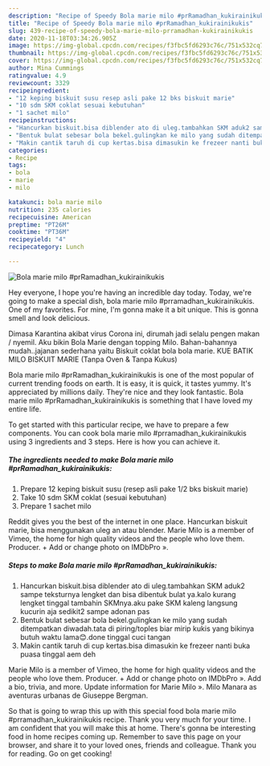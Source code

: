 ```yaml
---
description: "Recipe of Speedy Bola marie milo #prRamadhan_kukirainikukis"
title: "Recipe of Speedy Bola marie milo #prRamadhan_kukirainikukis"
slug: 439-recipe-of-speedy-bola-marie-milo-prramadhan-kukirainikukis
date: 2020-11-18T03:34:26.905Z
image: https://img-global.cpcdn.com/recipes/f3fbc5fd6293c76c/751x532cq70/bola-marie-milo-prramadhan_kukirainikukis-foto-resep-utama.jpg
thumbnail: https://img-global.cpcdn.com/recipes/f3fbc5fd6293c76c/751x532cq70/bola-marie-milo-prramadhan_kukirainikukis-foto-resep-utama.jpg
cover: https://img-global.cpcdn.com/recipes/f3fbc5fd6293c76c/751x532cq70/bola-marie-milo-prramadhan_kukirainikukis-foto-resep-utama.jpg
author: Mina Cummings
ratingvalue: 4.9
reviewcount: 3329
recipeingredient:
- "12 keping biskuit susu resep asli pake 12 bks biskuit marie"
- "10 sdm SKM coklat sesuai kebutuhan"
- "1 sachet milo"
recipeinstructions:
- "Hancurkan biskuit.bisa diblender ato di uleg.tambahkan SKM aduk2 sampe teksturnya lengket dan bisa dibentuk bulat ya.kalo kurang lengket tinggal tambahin SKMnya.aku pake SKM kaleng langsung kucurin aja sedikit2 sampe adonan pas"
- "Bentuk bulat sebesar bola bekel.gulingkan ke milo yang sudah ditempatkan diwadah.tata di piring/toples biar mirip kukis yang bikinya butuh waktu lama😊.done tinggal cuci tangan"
- "Makin cantik taruh di cup kertas.bisa dimasukin ke frezeer nanti buka puasa tinggal aem deh"
categories:
- Recipe
tags:
- bola
- marie
- milo

katakunci: bola marie milo 
nutrition: 235 calories
recipecuisine: American
preptime: "PT26M"
cooktime: "PT36M"
recipeyield: "4"
recipecategory: Lunch

---
```



![Bola marie milo #prRamadhan_kukirainikukis](https://img-global.cpcdn.com/recipes/f3fbc5fd6293c76c/751x532cq70/bola-marie-milo-prramadhan_kukirainikukis-foto-resep-utama.jpg)

Hey everyone, I hope you're having an incredible day today. Today, we're going to make a special dish, bola marie milo #prramadhan_kukirainikukis. One of my favorites. For mine, I'm gonna make it a bit unique. This is gonna smell and look delicious.

Dimasa Karantina akibat virus Corona ini, dirumah jadi selalu pengen makan / nyemil. Aku bikin Bola Marie dengan topping Milo. Bahan-bahannya mudah..jajanan sederhana yaitu Biskuit coklat bola bola marie. KUE BATIK MILO BISKUIT MARIE (Tanpa Oven &amp; Tanpa Kukus)

Bola marie milo #prRamadhan_kukirainikukis is one of the most popular of current trending foods on earth. It is easy, it is quick, it tastes yummy. It's appreciated by millions daily. They're nice and they look fantastic. Bola marie milo #prRamadhan_kukirainikukis is something that I have loved my entire life.


To get started with this particular recipe, we have to prepare a few components. You can cook bola marie milo #prramadhan_kukirainikukis using 3 ingredients and 3 steps. Here is how you can achieve it.

<!--inarticleads1-->

##### The ingredients needed to make Bola marie milo #prRamadhan_kukirainikukis:

1. Prepare 12 keping biskuit susu (resep asli pake 1/2 bks biskuit marie)
1. Take 10 sdm SKM coklat (sesuai kebutuhan)
1. Prepare 1 sachet milo


Reddit gives you the best of the internet in one place. Hancurkan biskuit marie, bisa menggunakan uleg an atau blender. Marie Milo is a member of Vimeo, the home for high quality videos and the people who love them. Producer. + Add or change photo on IMDbPro ». 

<!--inarticleads2-->

##### Steps to make Bola marie milo #prRamadhan_kukirainikukis:

1. Hancurkan biskuit.bisa diblender ato di uleg.tambahkan SKM aduk2 sampe teksturnya lengket dan bisa dibentuk bulat ya.kalo kurang lengket tinggal tambahin SKMnya.aku pake SKM kaleng langsung kucurin aja sedikit2 sampe adonan pas
1. Bentuk bulat sebesar bola bekel.gulingkan ke milo yang sudah ditempatkan diwadah.tata di piring/toples biar mirip kukis yang bikinya butuh waktu lama😊.done tinggal cuci tangan
1. Makin cantik taruh di cup kertas.bisa dimasukin ke frezeer nanti buka puasa tinggal aem deh


Marie Milo is a member of Vimeo, the home for high quality videos and the people who love them. Producer. + Add or change photo on IMDbPro ». Add a bio, trivia, and more. Update information for Marie Milo ». Milo Manara as aventuras urbanas de Giuseppe Bergman. 

So that is going to wrap this up with this special food bola marie milo #prramadhan_kukirainikukis recipe. Thank you very much for your time. I am confident that you will make this at home. There's gonna be interesting food in home recipes coming up. Remember to save this page on your browser, and share it to your loved ones, friends and colleague. Thank you for reading. Go on get cooking!
